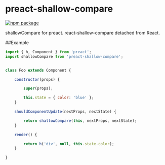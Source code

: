 # preact-shallow-compare

[![npm package][npm-badge]][npm]

shallowCompare for preact. react-shallow-compare detached from React.

##Example
```javascript
import { h, Component } from 'preact';
import shallowCompare from 'preact-shallow-compare';


class Foo extends Component {

    constructor(props) {

        super(props);

        this.state = { color: 'blue' };
    }

    shouldComponentUpdate(nextProps, nextState) {

        return shallowCompare(this, nextProps, nextState);
    }

    render() {

        return h('div', null, this.state.color);
    }

}
```

[npm-badge]: https://img.shields.io/npm/v/react-router.svg?style=flat-square
[npm]: https://www.npmjs.com/package/preact-shallow-compare
